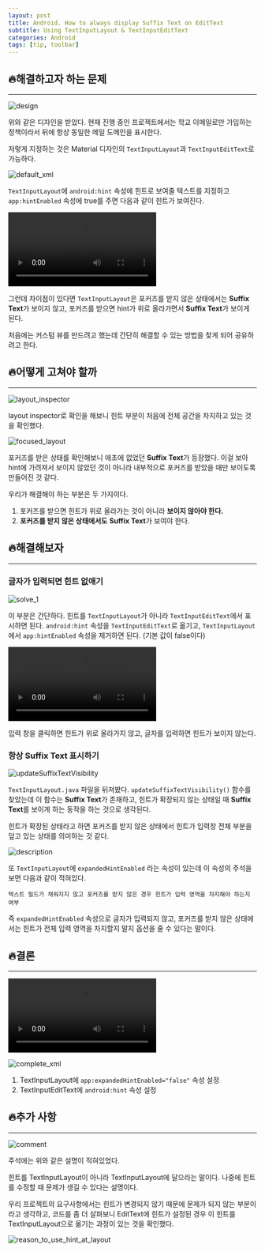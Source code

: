 ```yaml
---
layout: post
title: Android. How to always display Suffix Text on EditText
subtitle: Using TextInputLayout & TextInputEditText
categories: Android
tags: [tip, toolbar]
---
```


## 🔥해결하고자 하는 문제

---

![design](https://user-images.githubusercontent.com/44221447/170051583-5eb36c81-f268-4b79-bbbf-8ba05242b684.png)

위와 같은 디자인을 받았다. 현재 진행 중인 프로젝트에서는 학교 이메일로만 가입하는 정책이라서 뒤에 항상 동일한 메일 도메인을 표시한다.

저렇게 지정하는 것은 Material 디자인의 `TextInputLayout`과 `TextInputEditText`로 가능하다.

![default_xml](https://user-images.githubusercontent.com/44221447/170088134-dd8e4497-b492-4951-90cd-ffdb02a356a5.png)

`TextInputLayout`에 `android:hint` 속성에 힌트로 보여줄 텍스트를 지정하고 `app:hintEnabled` 속성에 true를 주면 다음과 같이 힌트가 보여진다.

![default_video](https://user-images.githubusercontent.com/44221447/170059824-83d19b34-baeb-4a20-b8dc-c9cbcb53c51e.mp4)

그런데 차이점이 있다면 `TextInputLayout`은 포커즈를 받지 않은 상태에서는 **Suffix Text**가 보이지 않고, 포커즈를 받으면 hint가 위로 올라가면서 **Suffix Text**가 보이게 된다.

처음에는 커스텀 뷰를 만드려고 했는데 간단히 해결할 수 있는 방법을 찾게 되어 공유하려고 한다.

## 🔥어떻게 고쳐야 할까

---

![layout_inspector](https://user-images.githubusercontent.com/44221447/170061800-66c0a697-82cc-481f-8f3c-4ee19da0c2d6.png)

layout inspector로 확인을 해보니 힌트 부분이 처음에 전체 공간을 차지하고 있는 것을 확인했다.

![focused_layout](https://user-images.githubusercontent.com/44221447/170062812-3c70ae8c-1ee4-4b5a-b9a8-a84962e7839b.png)

포커즈를 받은 상태를 확인해보니 애초에 없었던 **Suffix Text**가 등장했다. 이걸 보아 hint에 가려져서 보이지 않았던 것이 아니라 내부적으로 포커즈를 받았을 때만 보이도록 만들어진 것 같다.

우리가 해결해야 하는 부분은 두 가지이다.

1. 포커즈를 받으면 힌트가 위로 올라가는 것이 아니라 **보이지 않아야 한다.**
2. **포커즈를 받지 않은 상태에서도** **Suffix Text**가 보여야 한다.

## 🔥해결해보자

---

### 글자가 입력되면 힌트 없애기

![solve_1](https://user-images.githubusercontent.com/44221447/170088259-aaf0ff95-07b6-4ccf-990d-c0a459e13d84.png)

이 부분은 간단하다. 힌트를 `TextInputLayout`가 아니라 `TextInputEditText`에서 표시하면 된다. `android:hint` 속성을 `TextInputEditText`로 옮기고, `TextInputLayout`에서 `app:hintEnabled` 속성을 제거하면 된다. (기본 값이 false이다)

![solve_1_video](https://user-images.githubusercontent.com/44221447/170065210-f3663154-9538-4cf9-8956-cc2359a97206.mp4)

입력 창을 클릭하면 힌트가 위로 올라가지 않고, 글자를 입력하면 힌트가 보이지 않는다.

### 항상 **Suffix Text** 표시하기

![updateSuffixTextVisibility](https://user-images.githubusercontent.com/44221447/170070246-07ea1cbf-c147-4161-987e-a6b2347a753d.png)

`TextInputLayout.java` 파일을 뒤져봤다. `updateSuffixTextVisibility()` 함수를 찾았는데 이 함수는 **Suffix Text**가 존재하고, 힌트가 확장되지 않는 상태일 때 **Suffix Text**를 보이게 하는 동작을 하는 것으로 생각된다.

힌트가 확장된 상태라고 하면 포커즈를 받지 않은 상태에서 힌트가 입력창 전체 부분을 덮고 있는 상태를 의미하는 것 같다.

![description](https://user-images.githubusercontent.com/44221447/170020093-ceb93cf2-93bd-4226-9eb3-25bb742d75d6.png)

또 `TextInputLayout`에 `expandedHintEnabled` 라는 속성이 있는데 이 속성의 주석을 보면 다음과 같이 적혀있다.

```text
텍스트 필드가 채워지지 않고 포커즈를 받지 않은 경우 힌트가 입력 영역을 차지해야 하는지 여부
```

즉 `expandedHintEnabled` 속성으로 글자가 입력되지 않고, 포커즈를 받지 않은 상태에서는 힌트가 전체 입력 영역을 차지할지 말지 옵션을 줄 수 있다는 말이다.

## 🔥결론

---

![complete_video](https://user-images.githubusercontent.com/44221447/170086239-452324cb-a1ad-4572-b3fa-7cd3b2d3b278.mp4)

![complete_xml](https://user-images.githubusercontent.com/44221447/170086485-2277cab1-c41a-4900-9770-e90d6c3fe53f.png)

1. TextInputLayout에 `app:expandedHintEnabled="false"` 속성 설정
2. TextInputEditText에 `android:hint` 속성 설정

## 🔥추가 사항

---

![comment](https://user-images.githubusercontent.com/44221447/170086891-751d4064-06e4-4514-9adc-6906dcd44e5c.png)

주석에는 위와 같은 설명이 적혀있었다.

힌트를 TextInputLayout이 아니라 TextInputLayout에 달으라는 말이다. 나중에 힌트를 수정할 때 문제가 생길 수 있다는 설명이다.

우리 프로젝트의 요구사항에서는 힌트가 변경되지 않기 때문에 문제가 되지 않는 부분이라고 생각하고, 코드를 좀 더 살펴보니 EditText에 힌트가 설정된 경우 이 힌트를 TextInputLayout으로 옮기는 과정이 있는 것을 확인했다.

![reason_to_use_hint_at_layout](https://user-images.githubusercontent.com/44221447/170069189-482cdd52-6a78-4bfa-b6f2-ad77870be08f.png)
